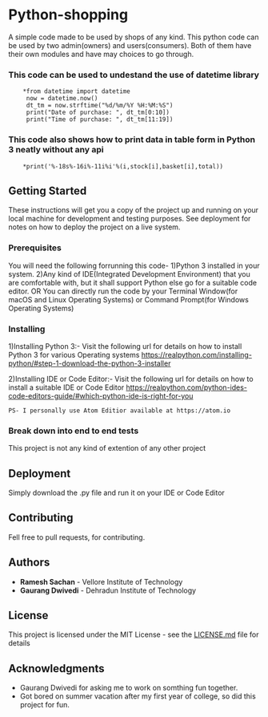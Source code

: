 # Python-shopping

A simple code made to be used by shops of any kind. This python code can be used by two admin(owners) and users(consumers).
Both of them have their own modules and have may choices to go through.


### This code can be used to undestand the use of datetime library
        *from datetime import datetime
         now = datetime.now()
         dt_tm = now.strftime("%d/%m/%Y %H:%M:%S")
         print("Date of purchase: ", dt_tm[0:10])
         print("Time of purchase: ", dt_tm[11:19])


### This code also shows how to print data in table form in Python 3 neatly without any api
        *print('%-18s%-16i%-11i%i'%(i,stock[i],basket[i],total))


## Getting Started

These instructions will get you a copy of the project up and running on your local machine for development and testing purposes. See deployment for notes on how to deploy the project on a live system.


### Prerequisites

You will need the following forrunning this code-
    1)Python 3 installed in your system.
    2)Any kind of IDE(Integrated Development Environment) that you are comfortable with, but it shall support Python else go          for a suitable code editor.
                                                          OR
      You can directly run the code by your Terminal Window(for macOS and Linux Operating Systems) or Command Prompt(for              Windows Operating Systems)


### Installing

1)Installing Python 3:- Visit the following url for details on how to install Python 3 for various Operating systems                                    https://realpython.com/installing-python/#step-1-download-the-python-3-installer

2)Installing IDE or Code Editor:- Visit the following url for details on how to install a suitable IDE or Code Editor                                            https://realpython.com/python-ides-code-editors-guide/#which-python-ide-is-right-for-you

        
    PS- I personally use Atom Editior available at https://atom.io


### Break down into end to end tests

This project is not any kind of extention of any other project


## Deployment

Simply download the .py file and run it on your IDE or Code Editor


## Contributing

Fell free to pull requests, for contributing.


## Authors

  * **Ramesh Sachan** - Vellore Institute of Technology
  * **Gaurang Dwivedi** - Dehradun Institute of Technology

## License

This project is licensed under the MIT License - see the [LICENSE.md](LICENSE.md) file for details

## Acknowledgments

* Gaurang Dwivedi for asking me to work on somthing fun together.
* Got bored on summer vacation after my first year of college, so did this project for fun.
